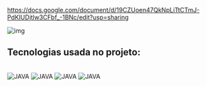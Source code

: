 https://docs.google.com/document/d/19CZUoen47QkNpLiTtCTmJ-PdKIUDjtlw3CFbf_-1BNc/edit?usp=sharing


![img](https://github.com/user-attachments/assets/05f16dc9-c6b5-4896-a99c-2c4455e96f54)
## Tecnologias usada no projeto:
<div style="sisplay: inline_block"><br/>
    <img aling="center" alt="JAVA"src="https://img.shields.io/badge/Java-ED8B00?style=for-the-badge&logo=openjdk&logoColor=white">
    <img aling="center" alt="JAVA"src="https://img.shields.io/badge/MySQL-005C84?style=for-the-badge&logo=mysql&logoColor=white"/>
    <img aling="center" alt="JAVA"src="https://img.shields.io/badge/Spring-6DB33F?style=for-the-badge&logo=spring&logoColor=white"/>
   <img aling="center" alt="JAVA"src="https://img.shields.io/badge/IntelliJ_IDEA-000000.svg?style=for-the-badge&logo=intellij-idea&logoColor=white"/>
</div>

